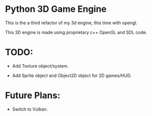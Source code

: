 # Python 3D Game Engine

This is the a third refactor of my 3d engine, this time with opengl.

This 3D engine is made using proprietary c++ OpenGL and SDL code.

# TODO:

 - Add Texture object/system.

 - Add Sprite object and Object2D object for 2D games/HUD.

# Future Plans:

 - Switch to Vulkan.
